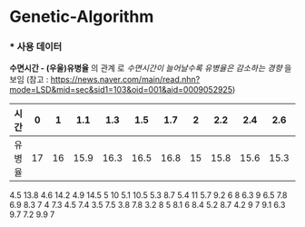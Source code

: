# Genetic-Algorithm

### * 사용 데이터
**수면시간 - (우울)유병율** 의 관계 로 *수면시간이 늘어날수록 유병율은 감소하는 경향* 을 보임 
(참고 : https://news.naver.com/main/read.nhn?mode=LSD&mid=sec&sid1=103&oid=001&aid=0009052925)

| 시간   | 0    | 1    | 1.1  | 1.3  | 1.5  | 1.7  | 2    | 2.2  | 2.4  | 2.6  | 2.8  | 3    | 3.1  | 3.3  | 3.5  | 3.7  | 3.9  | 4    | 4.3  |
| ------ | ---- | ---- | ---- | ---- | ---- | ---- | ---- | ---- | ---- | ---- | ---- | ---- | ---- | :--: | ---- | ---- | ---- | ---- | ---- |
| 유병율 | 17   | 16   | 15.9 | 16.3 | 16.5 | 16.8 | 15   | 15.8 | 15.6 | 15.3 | 16   | 15   | 15.2 | 15.8 | 15.6 | 16.2 | 15.5 | 14   | 14.7 |


4.5	13.8
4.6	14.2
4.9	14.5
5	10
5.1	10.5
5.3	8.7
5.4	11
5.7	9.2
6	8
6.3	9
6.5	7.8
6.9	8.3
7	4
7.3	4.5
7.4	3.5
7.5	3.8
7.8	3.2
8	5
8.1	6
8.4	5.2
8.7	4.2
9	7
9.1	6.3
9.7	7.2
9.9	7


